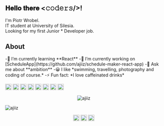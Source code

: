 <h2>𝐇𝐞𝐥𝐥𝐨 𝐭𝐡𝐞𝐫𝐞 <𝚌𝚘𝚍𝚎𝚛𝚜/>!</h2>
<p>I'm Piotr Wrobel.<br />
IT student at University of Silesia.<br />
Looking for my first Junior * Developer job.</p>

<h2>About</h2>
-🌱 I’m currently learning **React**
-🔭 I’m currently working on [ScheduleApp](https://github.com/ajiiz/schedule-maker-react-app)
-💬 Ask me about **ambition** 
-😀 I like *swimming, travelling, photography and coding of course.*
-⚡ Fun fact: *I love caffeinated drinks*

<p align="left"><img src="https://konpa.github.io/devicon/devicon.git/icons/react/react-original-wordmark.svg" alt="react" width="20" height="20"/> <img src="https://konpa.github.io/devicon/devicon.git/icons/cplusplus/cplusplus-original.svg" alt="cplusplus" width="20" height="20"/> <img src="https://konpa.github.io/devicon/devicon.git/icons/css3/css3-original-wordmark.svg" alt="css3" width="20" height="20"/> <img src="https://konpa.github.io/devicon/devicon.git/icons/html5/html5-original-wordmark.svg" alt="html5" width="20" height="20"/> <img src="https://konpa.github.io/devicon/devicon.git/icons/java/java-original-wordmark.svg" alt="java" width="20" height="20"/> <img src="https://konpa.github.io/devicon/devicon.git/icons/javascript/javascript-original.svg" alt="javascript" width="20" height="20"/> <img src="https://konpa.github.io/devicon/devicon.git/icons/mysql/mysql-original-wordmark.svg" alt="mysql" width="20" height="20"/> <img src="https://konpa.github.io/devicon/devicon.git/icons/sass/sass-original.svg" alt="sass" width="20" height="20"/></p><p align="center"> <img src="https://github-readme-stats.vercel.app/api?username=ajiiz&show_icons=true" alt="ajiiz" /> </p>

<p align="left"> <img src="https://komarev.com/ghpvc/?username=ajiiz" alt="ajiiz" /> </p>

<p align="center">
<a href="https://dev.to/ajiiz" target="blank"><img align="center" src="https://cdn.jsdelivr.net/npm/simple-icons@3.0.1/icons/dev-dot-to.svg" alt="ajiiz" height="20" width="20" /></a>
<a href="https://fb.com/piotr.wrobel.99" target="blank"><img align="center" src="https://cdn.jsdelivr.net/npm/simple-icons@3.0.1/icons/facebook.svg" alt="piotr.wrobel.99" height="20" width="20" /></a>
<a href="https://instagram.com/piotr_wrobel_" target="blank"><img align="center" src="https://cdn.jsdelivr.net/npm/simple-icons@3.0.1/icons/instagram.svg" alt="piotr_wrobel_" height="20" width="20" /></a>
</p>
